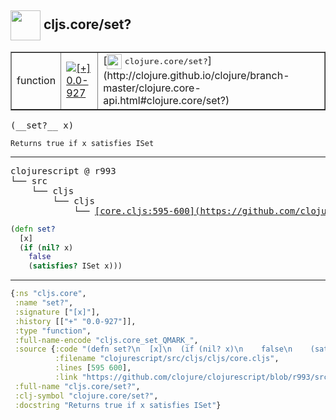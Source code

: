 ## <img width="48px" valign="middle" src="http://i.imgur.com/Hi20huC.png"> cljs.core/set?

 <table border="1">
<tr>
<td>function</td>
<td><a href="https://github.com/cljsinfo/api-refs/tree/0.0-927"><img valign="middle" alt="[+] 0.0-927" src="https://img.shields.io/badge/+-0.0--927-lightgrey.svg"></a> </td>
<td>
[<img height="24px" valign="middle" src="http://i.imgur.com/1GjPKvB.png"> <samp>clojure.core/set?</samp>](http://clojure.github.io/clojure/branch-master/clojure.core-api.html#clojure.core/set?)
</td>
</tr>
</table>

 <samp>
(__set?__ x)<br>
</samp>

```
Returns true if x satisfies ISet
```

---

 <pre>
clojurescript @ r993
└── src
    └── cljs
        └── cljs
            └── <ins>[core.cljs:595-600](https://github.com/clojure/clojurescript/blob/r993/src/cljs/cljs/core.cljs#L595-L600)</ins>
</pre>

```clj
(defn set?
  [x]
  (if (nil? x)
    false
    (satisfies? ISet x)))
```


---

```clj
{:ns "cljs.core",
 :name "set?",
 :signature ["[x]"],
 :history [["+" "0.0-927"]],
 :type "function",
 :full-name-encode "cljs.core_set_QMARK_",
 :source {:code "(defn set?\n  [x]\n  (if (nil? x)\n    false\n    (satisfies? ISet x)))",
          :filename "clojurescript/src/cljs/cljs/core.cljs",
          :lines [595 600],
          :link "https://github.com/clojure/clojurescript/blob/r993/src/cljs/cljs/core.cljs#L595-L600"},
 :full-name "cljs.core/set?",
 :clj-symbol "clojure.core/set?",
 :docstring "Returns true if x satisfies ISet"}

```
